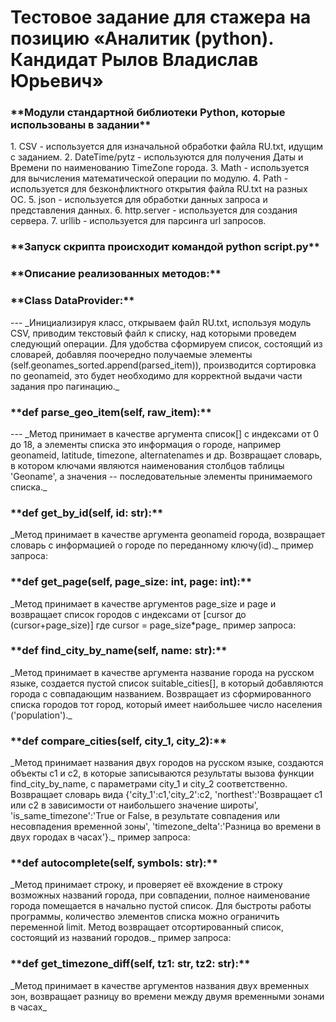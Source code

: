 # Тестовое задание для стажера на позицию «Аналитик (python). Кандидат Рылов Владислав Юрьевич»
<h3>**Модули стандартной библиотеки Python, которые использованы в задании**</h3>
1. CSV - используется для изначальной обработки файла RU.txt, идущим с заданием.
2. DateTime/pytz - используются для получения Даты и Времени по наименованию TimeZone города. 
3. Math - используется для вычисления математической операции по модулю.
4. Path - используется для безконфликтного открытия файла RU.txt на разных ОС.
5. json - используется для обработки данных запроса и представления данных.
6. http.server - используется для создания сервера.
7. urllib - используется для парсинга url запросов.

<h3>**Запуск скрипта происходит командой python script.py**</h3>
<h3>**Описание реализованных методов:**</h3>
<h3>**Class DataProvider:**</h3>
---
_Инициализируя класс, открываем файл RU.txt, используя модуль CSV, приводим текстовый файл к списку, над которыми проведем следующий операции.
 Для удобства сформируем список, состоящий из словарей, добавляя поочередно получаемые элементы
 (self.geonames_sorted.append(parsed_item)), производится сортировка по geonameid, это будет необходимо
 для корректной выдачи части задания про пагинацию._


<h3>**def parse_geo_item(self, raw_item):**</h3>
---
_Метод принимает в качестве аргумента список[] с индексами от 0 до 18, а элементы списка это
информация о городе, например geonameid, latitude, timezone, alternatenames и др.
Возвращает словарь, в котором ключами являются наименования столбцов таблицы 'Geoname', а значения -- последовательные элементы принимаемого списка._

<h3>**def get_by_id(self, id: str):**</h3>
_Метод принимает в качестве аргумента geonameid города, возвращает словарь с информацией о городе по переданному ключу(id)._
пример запроса: <http://localhost:8000/geonames/12175849>

<h3>**def get_page(self, page_size: int, page: int):**</h3>
_Метод принимает в качестве аргументов page_size и page и возвращает список городов с индексами
от [cursor до (cursor+page_size)] где cursor = page_size*page_
пример запроса: <http://localhost:8000/geonames/collection?page=11&page_size=100>

<h3>**def find_city_by_name(self, name: str):**</h3>
_Метод принимает в качестве аргумента название города на русском языке, создается пустой список suitable_cities[], в который добавляются
города с совпадающим названием. Возвращает из сформированного списка городов тот город, который имеет наибольшее число населения ('population')._

<h3>**def compare_cities(self, city_1, city_2):**</h3>
_Метод принимает названия двух городов на русском языке, создаются объекты c1 и c2, в которые записываются результаты вызова функции
find_city_by_name, с параметрами city_1 и city_2 соответственно. Возвращает словарь вида {'city_1':c1,'city_2':c2, 
'northest':'Возвращает c1 или с2 в зависимости от наибольшего значение широты', 'is_same_timezone':'True or False, в результате совпадения или несовпадения временной зоны', 
'timezone_delta':'Разница во времени в двух городах в часах'}._
пример запроса: <http://localhost:8000/geonames/compare?city_1=%D0%91%D0%BE%D0%BB%D0%BE%D1%82%D0%BE+%D0%93%D0%BB%D0%B0%D0%B4%D0%BA%D0%BE%D0%B5&city_2=%D0%94%D1%83%D0%B1%D0%BE%D0%B2>


<h3>**def autocomplete(self, symbols: str):**</h3>
_Метод принимает строку, и проверяет её вхождение в строку возможных названий города, при совпадении, полное наименование города помещается в начально пустой список.
Для быстроты работы программы, количество элементов списка можно ограничить переменной limit. Метод возвращает отсортированный список, состоящий из названий городов._
пример запроса: <http://localhost:8000/geonames/autocomplete/?symbols=%D0%A1%D1%82%D1%83%D0%BF>

<h3>**def get_timezone_diff(self, tz1: str, tz2: str):**</h3>
_Метод принимает в качестве аргументов названия двух временных зон, возвращает разницу во времени между двумя временными зонами в часах_





